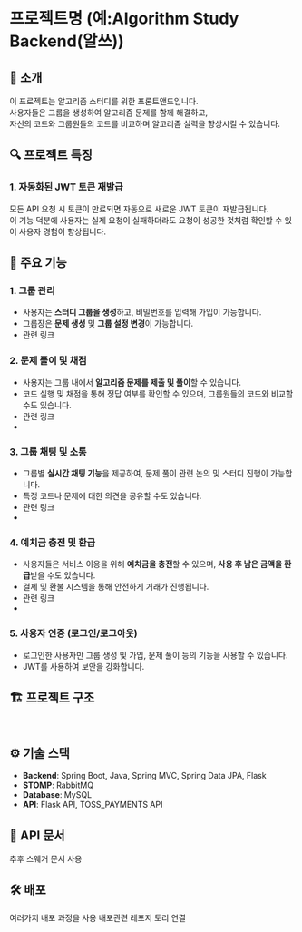 # 프로젝트명 (예:Algorithm Study Backend(알쓰))

## 📝 소개
이 프로젝트는 알고리즘 스터디를 위한 프론트앤드입니다.  
사용자들은 그룹을 생성하여 알고리즘 문제를 함께 해결하고,  
자신의 코드와 그룹원들의 코드를 비교하며 알고리즘 실력을 향상시킬 수 있습니다.

## 🔍 프로젝트 특징
### 1. 자동화된 JWT 토큰 재발급
모든 API 요청 시 토큰이 만료되면 자동으로 새로운 JWT 토큰이 재발급됩니다.  
이 기능 덕분에 사용자는 실제 요청이 실패하더라도 요청이 성공한 것처럼 확인할 수 있어 사용자 경험이 향상됩니다.
## 🚀 주요 기능
### 1. 그룹 관리  
- 사용자는 **스터디 그룹을 생성**하고, 비밀번호를 입력해 가입이 가능합니다.  
- 그룹장은 **문제 생성** 및 **그룹 설정 변경**이 가능합니다.
- 관련 링크  
  
### 2. 문제 풀이 및 채점  
- 사용자는 그룹 내에서 **알고리즘 문제를 제출 및 풀이**할 수 있습니다.  
- 코드 실행 및 채점을 통해 정답 여부를 확인할 수 있으며, 그룹원들의 코드와 비교할 수도 있습니다.  
- 관련 링크
- 
### 3. 그룹 채팅 및 소통  
- 그룹별 **실시간 채팅 기능**을 제공하여, 문제 풀이 관련 논의 및 스터디 진행이 가능합니다.  
- 특정 코드나 문제에 대한 의견을 공유할 수도 있습니다.  
- 관련 링크
- 
### 4. 예치금 충전 및 환급  
- 사용자들은 서비스 이용을 위해 **예치금을 충전**할 수 있으며, **사용 후 남은 금액을 환급**받을 수도 있습니다.  
- 결제 및 환불 시스템을 통해 안전하게 거래가 진행됩니다.  
- 관련 링크
- 
### 5. 사용자 인증 (로그인/로그아웃)  
- 로그인한 사용자만 그룹 생성 및 가입, 문제 풀이 등의 기능을 사용할 수 있습니다.  
- JWT를 사용하여 보안을 강화합니다.

## 🏗️ 프로젝트 구조
```


```
## ⚙️ 기술 스택
- **Backend**: Spring Boot, Java, Spring MVC, Spring Data JPA, Flask
- **STOMP**: RabbitMQ  
- **Database**: MySQL
- **API**: Flask API, TOSS_PAYMENTS API  


## 📖 API 문서
추후 스웨거 문서 사용

## 🛠️ 배포
여러가지 배포 과정을 사용
배포관련 레포지 토리 연결 

